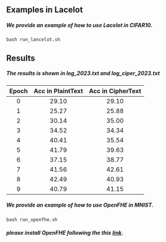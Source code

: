 ## Examples in Lacelot

##### We provide an example of how to use Lacelot in CIFAR10.
`bash run_lancelot.sh`

## Results
##### The results is shown in log_2023.txt and log_ciper_2023.txt


| Epoch | Acc in PlaintText | Acc in CipherText |
|:-----:|:----------:|:----------:|
|   0   |   29.10    |   29.10    |
|   1   |   25.27    |   25.88    |
|   2   |   30.14    |   35.00    |
|   3   |   34.52    |   34.34    |
|   4   |   40.41    |   35.54    |
|   5   |   41.79    |   39.63    |
|   6   |   37.15    |   38.77    |
|   7   |   41.56    |   42.61    |
|   8   |   42.49    |   40.93    |
|   9   |   40.79    |   41.15    |

##### We provide an example of how to use OpenFHE in MNIST.
`bash run_openfhe.sh`

##### please install OpenFHE following the this [link](https://github.com/openfheorg/openfhe-python).


<!-- ![Results](https://github.com/siyang-jiang/Lancelot-Dev/blob/main/lancelot-main-GPU/result.png) -->